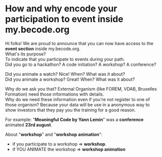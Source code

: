 # How and why encode your participation to event inside my.becode.org

Hi folks!
We are proud to announce that you can now have access to the **event section** inside my.becode.org.    
What's its purpose?    
To indicate that you participate to events during your path.    
Did you go to a hackathon? A code initiation? A workshop? A conference?

Did you animate a watch? Nice! When? What was it about?    
Did you animate a workshop? Great! When? What was it about?

Why do we ask you that? External Organism (like FOREM, VDAB, Bruxelles Formation) need those informations with details.    
Why do we need these information even if you're not register to one of those organism? Because your data will be use in a anonymous way to show investors that they pay you the training for a good reason.

For example: "**Meaningful Code by Yann Lemin**" was a **conference** animated **23rd august**.

About "**workshop**" and "**workshop animation**": 
- if you participate to a workshop => **workshop**. 
- if YOU ANIMATE the workshop => **workshop animation**
